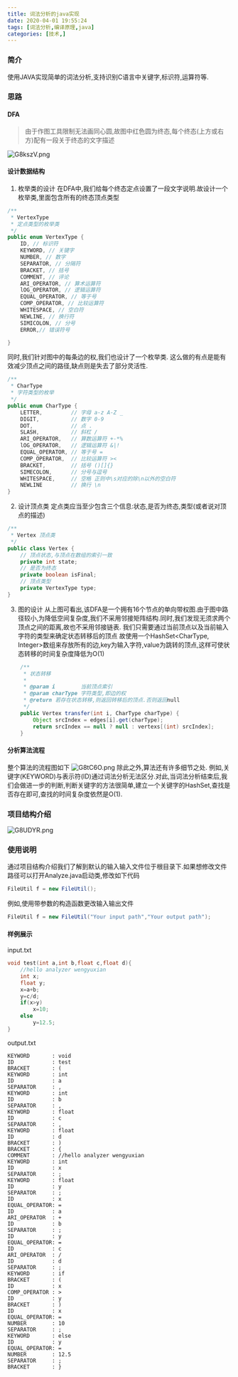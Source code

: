 ```yaml
---
title: 词法分析的java实现
date: 2020-04-01 19:55:24
tags: [词法分析,编译原理,java]
categories: [技术,]
---
```


### 简介

使用JAVA实现简单的词法分析,支持识别C语言中关键字,标识符,运算符等.

### 思路

#### DFA

> 由于作图工具限制无法画同心圆,故图中红色圆为终态,每个终态(上方或右方)配有一段关于终态的文字描述

![G8kszV.png](https://s1.ax1x.com/2020/04/01/G8kszV.png)

#### 设计数据结构

1. 枚举类的设计
在DFA中,我们给每个终态定点设置了一段文字说明.故设计一个枚举类,里面包含所有的终态顶点类型
```java
/**
 * VertexType
 * 定点类型的枚举类
 */
public enum VertexType {
    ID, // 标识符
    KEYWORD, // 关键字
    NUMBER, // 数字
    SEPARATOR, // 分隔符
    BRACKET, // 括号
    COMMENT, // 评论
    ARI_OPERATOR, // 算术运算符
    lOG_OPERATOR, // 逻辑运算符
    EQUAL_OPERATOR, // 等于号
    COMP_OPERATOR, // 比较运算符
    WHITESPACE, // 空白符
    NEWLINE, // 换行符
    SIMICOLON, // 分号
    ERROR,// 错误符号

}
```
同时,我们针对图中的每条边的权,我们也设计了一个枚举类.
这么做的有点是能有效减少顶点之间的路径,缺点则是失去了部分灵活性.
```java
/**
 * CharType
 * 字符类型的枚举
 */
public enum CharType {
    LETTER,         // 字母 a-z A-Z _
    DIGIT,          // 数字 0-9
    DOT,            // 点 .
    SLASH,          // 斜杠 /
    ARI_OPERATOR,   // 算数运算符 +-*%
    lOG_OPERATOR,   // 逻辑运算符 &|!
    EQUAL_OPERATOR, // 等于号 =
    COMP_OPERATOR,  // 比较运算符 ><
    BRACKET,        // 括号 ()[]{}
    SIMECOLON,      // 分号与逗号
    WHITESPACE,     // 空格 正则中\s对应的除\n以外的空白符
    NEWLINE         // 换行 \n
}
```


2. 设计顶点类
定点类应当至少包含三个信息:状态,是否为终态,类型(或者说对顶点的描述)
``` java
/**
 * Vertex 顶点类
 */
public class Vertex {
    // 顶点状态,与顶点在数组的索引一致
    private int state;
    // 是否为终态
    private boolean isFinal;
    // 顶点类型
    private VertexType type;
}
```

3. 图的设计
从上图可看出,该DFA是一个拥有16个节点的单向带权图.由于图中路径较小,为降低空间复杂度,我们不采用邻接矩阵结构.同时,我们发现无须求两个顶点之间的距离,故也不采用邻接链表.
我们只需要通过当前顶点以及当前输入字符的类型来确定状态转移后的顶点
故使用一个HashSet<CharType, Integer>数组来存放所有的边,key为输入字符,value为跳转的顶点,这样可使状态转移的时间复杂度降低为O(1)
```java
    /**
     * 状态转移
     * 
     * @param i        当前顶点索引
     * @param charType 字符类型,即边的权
     * @return 若存在状态转移,则返回转移后的顶点.否则返回null
     */
    public Vertex transfer(int i, CharType charType) {
        Object srcIndex = edges[i].get(charType);
        return srcIndex == null ? null : vertexs[(int) srcIndex];
    }
```

#### 分析算法流程
整个算法的流程图如下
![G8tC6O.png](https://s1.ax1x.com/2020/04/01/G8tC6O.png)
除此之外,算法还有许多细节之处.
例如,关键字(KEYWORD)与表示符(ID)通过词法分析无法区分.对此,当词法分析结束后,我们会做进一步的判断,判断关键字的方法很简单,建立一个关键字的HashSet,查找是否存在即可,查找的时间复杂度依然是O(1).

### 项目结构介绍
![G8UDYR.png](https://s1.ax1x.com/2020/04/01/G8UDYR.png)

### 使用说明

通过项目结构介绍我们了解到默认的输入输入文件位于根目录下.如果想修改文件路径可以打开Analyze.java启动类,修改如下代码

```java
FileUtil f = new FileUtil();
```

例如,使用带参数的构造函数更改输入输出文件

```java
FileUtil f = new FileUtil("Your input path","Your output path");
```

#### 样例展示

input.txt

``` C
void test(int a,int b,float c,float d){
    //hello analyzer wengyuxian
    int x;
    float y;
    x=a+b;
    y=c/d;
    if(x>y)
        x=10;
    else
        y=12.5;
}
```

output.txt

``` plaintext
KEYWORD       : void      
ID            : test      
BRACKET       : (         
KEYWORD       : int       
ID            : a         
SEPARATOR     : ,         
KEYWORD       : int       
ID            : b         
SEPARATOR     : ,         
KEYWORD       : float     
ID            : c         
SEPARATOR     : ,         
KEYWORD       : float     
ID            : d         
BRACKET       : )         
BRACKET       : {         
COMMENT       : //hello analyzer wengyuxian
KEYWORD       : int       
ID            : x         
SEPARATOR     : ;         
KEYWORD       : float     
ID            : y         
SEPARATOR     : ;         
ID            : x         
EQUAL_OPERATOR: =         
ID            : a         
ARI_OPERATOR  : +         
ID            : b         
SEPARATOR     : ;         
ID            : y         
EQUAL_OPERATOR: =         
ID            : c         
ARI_OPERATOR  : /         
ID            : d         
SEPARATOR     : ;         
KEYWORD       : if        
BRACKET       : (         
ID            : x         
COMP_OPERATOR : >         
ID            : y         
BRACKET       : )         
ID            : x         
EQUAL_OPERATOR: =         
NUMBER        : 10        
SEPARATOR     : ;         
KEYWORD       : else      
ID            : y         
EQUAL_OPERATOR: =         
NUMBER        : 12.5      
SEPARATOR     : ;         
BRACKET       : }         
```
